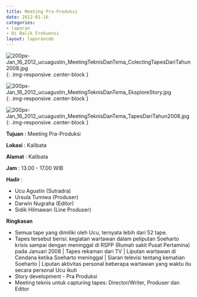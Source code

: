 ```yaml
---
title: Meeting Pra-Produksi
date: 2012-01-16
categories:
- laporan
- Di Balik Frekuensi
layout: laporancmb
---
```



![200px-Jan_16_2012_ucuagustin_MeetingTeknisDanTema_ColectingTapesDariTahun2008.jpg](/uploads/200px-Jan_16_2012_ucuagustin_MeetingTeknisDanTema_ColectingTapesDariTahun2008.jpg){: .img-responsive .center-block }

![200px-Jan_16_2012_ucuagustin_MeetingTeknisDanTema_EksploreStory.jpg](/uploads/200px-Jan_16_2012_ucuagustin_MeetingTeknisDanTema_EksploreStory.jpg){: .img-responsive .center-block }

![200px-Jan_16_2012_ucuagustin_MeetingTeknisDanTema_TapesDariTahun2008.jpg](/uploads/200px-Jan_16_2012_ucuagustin_MeetingTeknisDanTema_TapesDariTahun2008.jpg){: .img-responsive .center-block }


**Tujuan** : Meeting Pra-Produksi

**Lokasi** : Kalibata 

**Alamat** : Kalibata 

**Jam** : 13.00 - 17.00 WIB 

**Hadir** :
* Ucu Agustin (Sutradra)
* Ursula Tumiwa (Produser)
* Darwin Nugraha (Editor)
* Sidik Hilmawan (Line Produser)

**Ringkasan** 
* Semua tape yang dimiliki oleh Ucu, ternyata lebih dari 52 tape.
* Tapes tersebut berisi: kegiatan wartawan dalam peliputan Soeharto krisis sampai dengan meninggal di RSPP (Rumah sakit Pusat Pertamina) pada Januari 2008 | Tapes rekaman dari TV | Liputan wartawan di Cendana ketika Soeharto meninggal | Siaran televisi tentang kematian Soeharto | Liputan aktivitas personal beberapa wartawan yang waktu itu secara personal Ucu ikuti
* Story development - Pra Produksi
* Meeting teknis untuk capturing tapes: Director/Writer, Produser dan Editor
